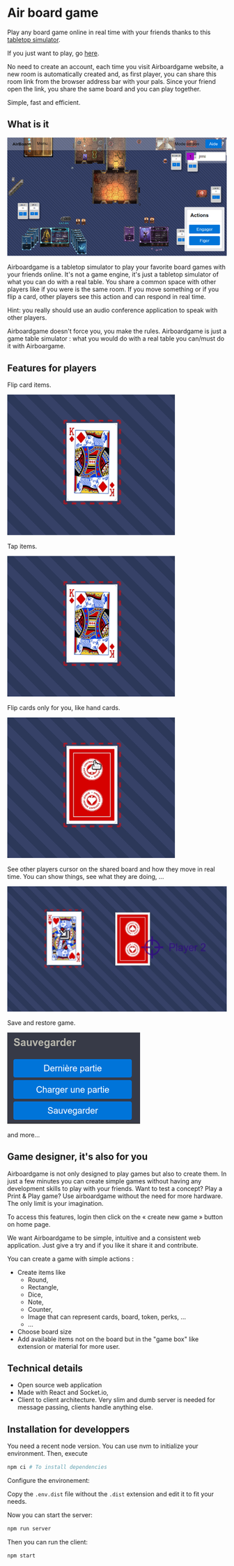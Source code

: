 # Air board game

Play any board game online in real time with your friends thanks to this [tabletop simulator](https://airboardgame.netlify.app).

If you just want to play, go [here](https://airboardgame.net).

No need to create an account, each time you visit Airboardgame website,
a new room is automatically created and, as first player,
you can share this room link from the browser address bar with your pals.
Since your friend open the link, you share the same board and you can play together.

Simple, fast and efficient.

## What is it

![In action](./public/screen.png)

Airboardgame is a tabletop simulator to play your favorite board games with your
friends online. It's not a game engine, it's just a tabletop simulator of what you can
do with a real table. You share a common space with other players like if you were is the same room.
If you move something or if you flip a card, other players see
this action and can respond in real time.

Hint: you really should use an audio conference application to speak with other players.

Airboardgame doesn't force you, you make the rules.
Airboardgame is just a game table simulator : what you would do with a real
table you can/must do it with Airboargame.

## Features for players

Flip card items.

![Load and save](./public/flip.gif)

Tap items.

![Load and save](./public/tap.gif)

Flip cards only for you, like hand cards.

![Load and save](./public/flipyou.gif)

See other players cursor on the shared board and how they move in real time.
You can show things, see what they are doing, …

![Load and save](./public/other.gif)

Save and restore game.

![Load and save](./public/loadsave.png)

and more…

## Game designer, it's also for you

Airboardgame is not only designed to play games but also to create them.
In just a few minutes you can create simple games without having any
development skills to play with your friends.
Want to test a concept? Play a Print & Play game? Use airboardgame without the need for more hardware.
The only limit is your imagination.

To access this features, login then click on the « create new game » button on home page.

We want Airboardgame to be simple, intuitive and a consistent web application.
Just give a try and if you like it share it and contribute.

You can create a game with simple actions :

- Create items like
  - Round,
  - Rectangle,
  - Dice,
  - Note,
  - Counter,
  - Image that can represent cards, board, token, perks, …
  - …
- Choose board size
- Add available items not on the board but in the "game box" like extension or material for more user.

## Technical details

- Open source web application
- Made with React and Socket.io,
- Client to client architecture. Very slim and dumb server is needed for
  message passing, clients handle anything else.
  
## Installation for developpers

You need a recent node version. You can use nvm to initialize your environment.
Then, execute

```sh
npm ci # To install dependencies
```

Configure the environement:

Copy the `.env.dist` file without the `.dist` extension and edit it to fit your
needs.

Now you can start the server:

```sh
npm run server
```

Then you can run the client:

```sh
npm start
```
